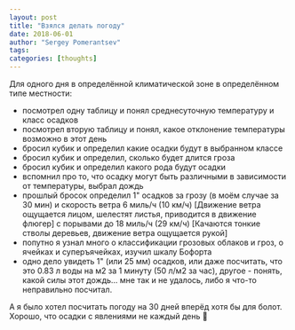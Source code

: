```yaml
---
layout: post
title: "Взялся делать погоду"
date: 2018-06-01
author: "Sergey Pomerantsev"
tags:
categories: [thoughts]
---
```


Для одного дня в определённой климатической зоне в определённом типе местности:

- посмотрел одну таблицу и понял среднесуточную температуру и класс осадков
- посмотрел вторую таблицу и понял, какое отклонение температуры возможно в этот день
- бросил кубик и определил какие осадки будут в выбранном классе
- бросил кубик и определил, сколько будет длится гроза
- бросил кубик и определил какого рода будут осадки
- вспомнил про то, что осадку могут быть различными в зависимости от температуры, выбрал дождь
- прошлый бросок определил 1" осадков за грозу (в моём случае за 30 мин) и скорость ветра 6 миль/ч (10 км/ч) [Движение ветра ощущается лицом, шелестят листья, приводится в движение флюгер] с порывами до 18 миль/ч (29 км/ч) [Качаются тонкие стволы деревьев, движение ветра ощущается рукой]
- попутно я узнал много о классификации грозовых облаков и гроз, о ячейках и суперъячейках, изучил шкалу Бофорта
- одно дело увидеть 1" (или 25 мм) осадков, или даже посчитать, что это 0.83 л воды на м2 за 1 минуту (50 л/м2 за час), другое - понять, какой силы этот дождь... мне так и не удалось, либо я что-то неправильно посчитал.

А я было хотел посчитать погоду на 30 дней вперёд хотя бы для болот.
Хорошо, что осадки с явлениями не каждый день 🙈

